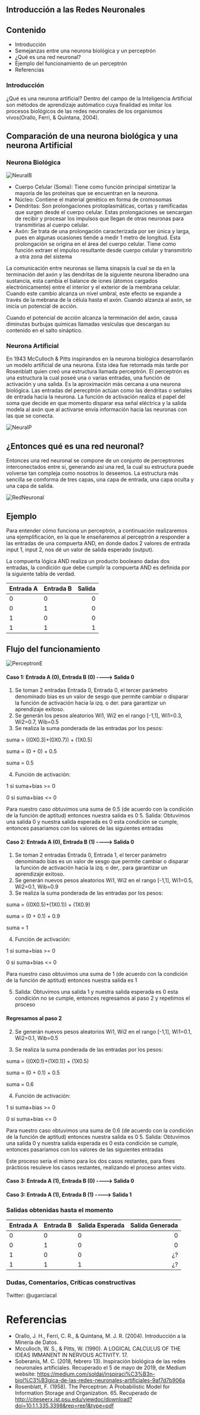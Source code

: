 ## Introducción a las Redes Neuronales
## Contenido
- Introducción
- Semejanzas entre una neurona biológica y un perceptrón
- ¿Qué es una red neuronal?
- Ejemplo del funcionamiento de un perceptrón
- Referencias

### Introducción
¿Qué es una neurona artificial?
Dentro del campo de la Inteligencia Artificial son métodos de aprendizaje autómatico cuya finalidad es imitar los procesos biológicos de las redes neuronales de los organismos vivos(Orallo, Ferri, & Quintana, 2004).

## Comparación de una neurona biológica y una neurona Artificial

### Neurona Biológica

![NeuralB](/media/neurona.gif)
* Cuerpo Celular (Soma): Tiene como función principal sintetizar la mayoría de las proteínas que se encuentran en la neurona.
* Núcleo: Contiene el material genético en forma de cromosomas
* Dendritas: Son prolongaciones protoplasmáticas, cortas y ramificadas que surgen desde el cuerpo celular. Estas prolongaciones se sencargan de recibir y procesar los impulsos que llegan de otras neuronas para transmitirlas al cuerpo celular.
* Axón: Se trata de una prolongación caracterizada por ser única y larga, pues en algunas ocasiones tiende a medir 1 metro de longitud. Esta prolongación se origina en el área del cuerpo celular. Tiene como función extraer el impulso resultante desde cuerpo celular y transmitirlo a otra zona del sistema

La comunicación entre neuronas se llama sinapsis la cual se da en la terminación del axón y las dendritas de la siguiente neurona liberadno una sustancia, esta cambia el balance de iones (átomos cargados electrónicamente) entre el interior y el exterior de la membrana celular. Cuando este cambio alcanza un nivel umbral, este efecto se expande a través de la mebrana de la célula hasta el axón. Cuando alzanza al axón, se inicia un potencial de acción.

Cuando el potencial de acción alcanza la terminación del axón, causa diminutas burbujas quimicas llamadas vesículas que descargan su contenido en el salto sináptico.

### Neurona Artificial
En 1943 McCulloch & Pitts inspirandos en la neurona biológica desarrollarón un modelo artificial de una neurona. Esta idea fue retomada más tarde por Rosenblatt quien creó una estructura llamada perceptrón. El perceptrón es una estructura la cual poseé una o varias entradas, una función de activación y una salida. Es la aproximación más cercana a una neurona biológica.
Las entradas del perecptrón actúan como las dendritas o señales de entrada hacia la neurona. La función de activación realiza el papel del soma que decide en que momento disparar esa señal eléctrica y la salida modela al axón que al activarse envía información hacia las neuronas con las que se conecta.

![NeuralP](/media/perceptron.png)

## ¿Entonces qué es una red neuronal?

Entonces una red neuronal se compone de un conjunto de perceptrones interconectados entre si, generando así una red, la cual su estructura puede volverse tan compleja como nosotros lo deseemos. La estructura más sencilla se comforma de tres capas, una capa de entrada, una capa oculta y una capa de salida.

![RedNeuronal](/media/RedNeuronal.png)

## Ejemplo
Para entender cómo funciona un perceptrón, a continuación realizaremos una ejemplificación, en la que le enseñaremos al perceptrón a responder a las entradas de una compuerta AND, en donde dados 2 valores de entrada input 1, input 2, nos dé un valor de salida esperado (output).

La compuerta lógica AND realiza un producto booleano dadas dos entradas, la condición que debe cumplir la compuerta AND es definida por la siguiente tabla de verdad.

| Entrada A| Entrada B | Salida |
| ---------|-----------| ------:|
|   0      |    0      |   0    |
|   0      |    1      |   0    |
|   1      |    0      |   0    |
|   1      |    1      |   1    |

## Flujo del funcionamiento
![PerceptronE](/media/PerceptronE.png)

#### Caso 1: Entrada A (0), Entrada B (0) ----> Salida 0
1. Se toman 2 entradas Entrada 0, Entrada 0, el tercer parámetro denominado bias es un valor de sesgo que permite cambiar  o disparar la función de activación hacia la izq. o der. para garantizar un aprendizaje exitoso.
2. Se generán los pesos aleatorios Wi1, Wi2 en el rango [-1,1], Wi1=0.3, Wi2=0.7, Wib=0.5
3. Se realiza la suma ponderada de las entradas por los pesos:

suma = ((0X0.3)+(0X0.7)) + (1X0.5)

suma = (0 + 0) + 0.5

suma = 0.5

4. Función de activación:

1 si suma+bias >= 0

0 si suma+bias <= 0

Para nuestro caso obtuvimos una suma de 0.5 (de acuerdo con la condición de la función de aptitud) entonces nuestra salida es 0
5. Salida: Obtuvimos una salida 0 y nuestra salida esperada es 0 esta condición se cumple, entonces pasariamos con los valores de las siguientes entradas

#### Caso 2: Entrada A (0), Entrada B (1) ----> Salida 0
1. Se toman 2 entradas Entrada 0, Entrada 1, el tercer parámetro denominado bias es un valor de sesgo que permite cambiar  o disparar la función de activación hacia la izq. o der,. para garantizar un aprendizaje exitoso.
2. Se generán nuevos pesos aleatorios Wi1, Wi2 en el rango [-1,1], Wi1=0.5, Wi2=0.1, Wib=0.9
3. Se realiza la suma ponderada de las entradas por los pesos:

suma = ((0X0.5)+(1X0.1)) + (1X0.9)

suma = (0 + 0.1) + 0.9

suma = 1

4. Función de activación:

1 si suma+bias >= 0

0 si suma+bias <= 0

Para nuestro caso obtuvimos una suma de 1 (de acuerdo con la condición de la función de aptitud) entonces nuestra salida es 1

5. Salida: Obtuvimos una salida 1 y nuestra salida esperada es 0 esta condición no se cumple, entonces regresamos al paso 2 y repetimos el proceso

#### Regresamos al paso 2

2. Se generán nuevos pesos aleatorios Wi1, Wi2 en el rango [-1,1], Wi1=0.1, Wi2=0.1, Wib=0.5

3. Se realiza la suma ponderada de las entradas por los pesos:

suma = ((0X0.1)+(1X0.1)) + (1X0.5)

suma = (0 + 0.1) + 0.5

suma = 0.6

4. Función de activación:

1 si suma+bias >= 0

0 si suma+bias <= 0

Para nuestro caso obtuvimos una suma de 0.6 (de acuerdo con la condición de la función de aptitud) entonces nuestra salida es 0
5. Salida: Obtuvimos una salida 0 y nuestra salida esperada es 0 esta condición se cumple, entonces pasariamos con los valores de las siguientes entradas

Este proceso seria el mismo para los dos casos restantes, para fines prácticos resuleve los casos restantes, realizando el proceso antes visto.

#### Caso 3: Entrada A (1), Entrada B (0) ----> Salida 0
#### Caso 3: Entrada A (1), Entrada B (1) ----> Salida 1

### Salidas obtenidas hasta el momento

| Entrada A| Entrada B | Salida Esperada | Salida Generada |
| ---------|-----------| --------------- | ---------------:|
|   0      |    0      |   0             |0                |
|   0      |    1      |   0             |0                |
|   1      |    0      |   0             |¿?               |
|   1      |    1      |   1             |¿?               |




### Dudas, Comentarios, Críticas constructivas
Twitter: @ugarciacal

# Referencias
- Orallo, J. H., Ferri, C. R., & Quintana, M. J. R. (2004). Introducción a la Minería de Datos.
- Mcculloch, W. S., & Pitts, W. (1990). A LOGICAL CALCULUS OF THE IDEAS IMMANENT IN NERVOUS ACTIVITY. 17.
- Soberanis, M. C. (2018, febrero 13). Inspiración biológica de las redes neuronales artificiales. Recuperado el 5 de mayo de 2019, de Medium website: https://medium.com/soldai/inspiraci%C3%B3n-biol%C3%B3gica-de-las-redes-neuronales-artificiales-9af7d7b906a
- Rosenblatt, F. (1958). The Perceptron: A Probabilistic Model for Information Storage and Organization. 65. Recuperado de http://citeseerx.ist.psu.edu/viewdoc/download?doi=10.1.1.335.3398&rep=rep1&type=pdf
